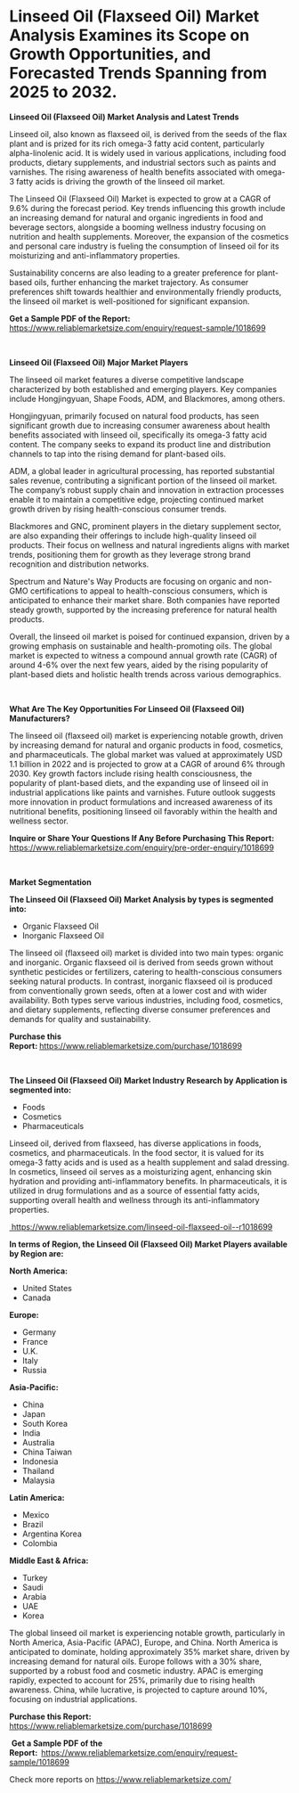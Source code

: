 <p><h1>Linseed Oil (Flaxseed Oil) Market Analysis Examines its Scope on Growth Opportunities, and Forecasted Trends Spanning from 2025 to 2032.</h1></p><p><strong>Linseed Oil (Flaxseed Oil) Market Analysis and Latest Trends</strong></p>
<p><p>Linseed oil, also known as flaxseed oil, is derived from the seeds of the flax plant and is prized for its rich omega-3 fatty acid content, particularly alpha-linolenic acid. It is widely used in various applications, including food products, dietary supplements, and industrial sectors such as paints and varnishes. The rising awareness of health benefits associated with omega-3 fatty acids is driving the growth of the linseed oil market.</p><p>The Linseed Oil (Flaxseed Oil) Market is expected to grow at a CAGR of 9.6% during the forecast period. Key trends influencing this growth include an increasing demand for natural and organic ingredients in food and beverage sectors, alongside a booming wellness industry focusing on nutrition and health supplements. Moreover, the expansion of the cosmetics and personal care industry is fueling the consumption of linseed oil for its moisturizing and anti-inflammatory properties. </p><p>Sustainability concerns are also leading to a greater preference for plant-based oils, further enhancing the market trajectory. As consumer preferences shift towards healthier and environmentally friendly products, the linseed oil market is well-positioned for significant expansion.</p></p>
<p><strong>Get a Sample PDF of the Report:&nbsp;</strong> <a href="https://www.reliablemarketsize.com/enquiry/request-sample/1018699?utm_campaign=2478&utm_medium=2&utm_source=Github&utm_content=ia&utm_term=21032025&utm_id=linseed-oil-flaxseed-oil">https://www.reliablemarketsize.com/enquiry/request-sample/1018699</a></p>
<p>&nbsp;</p>
<p><strong>Linseed Oil (Flaxseed Oil) Major Market Players</strong></p>
<p><p>The linseed oil market features a diverse competitive landscape characterized by both established and emerging players. Key companies include Hongjingyuan, Shape Foods, ADM, and Blackmores, among others.</p><p>Hongjingyuan, primarily focused on natural food products, has seen significant growth due to increasing consumer awareness about health benefits associated with linseed oil, specifically its omega-3 fatty acid content. The company seeks to expand its product line and distribution channels to tap into the rising demand for plant-based oils.</p><p>ADM, a global leader in agricultural processing, has reported substantial sales revenue, contributing a significant portion of the linseed oil market. The company’s robust supply chain and innovation in extraction processes enable it to maintain a competitive edge, projecting continued market growth driven by rising health-conscious consumer trends.</p><p>Blackmores and GNC, prominent players in the dietary supplement sector, are also expanding their offerings to include high-quality linseed oil products. Their focus on wellness and natural ingredients aligns with market trends, positioning them for growth as they leverage strong brand recognition and distribution networks.</p><p>Spectrum and Nature's Way Products are focusing on organic and non-GMO certifications to appeal to health-conscious consumers, which is anticipated to enhance their market share. Both companies have reported steady growth, supported by the increasing preference for natural health products.</p><p>Overall, the linseed oil market is poised for continued expansion, driven by a growing emphasis on sustainable and health-promoting oils. The global market is expected to witness a compound annual growth rate (CAGR) of around 4-6% over the next few years, aided by the rising popularity of plant-based diets and holistic health trends across various demographics.</p></p>
<p>&nbsp;</p>
<p><strong>What Are The Key Opportunities For Linseed Oil (Flaxseed Oil) Manufacturers?</strong></p>
<p><p>The linseed oil (flaxseed oil) market is experiencing notable growth, driven by increasing demand for natural and organic products in food, cosmetics, and pharmaceuticals. The global market was valued at approximately USD 1.1 billion in 2022 and is projected to grow at a CAGR of around 6% through 2030. Key growth factors include rising health consciousness, the popularity of plant-based diets, and the expanding use of linseed oil in industrial applications like paints and varnishes. Future outlook suggests more innovation in product formulations and increased awareness of its nutritional benefits, positioning linseed oil favorably within the health and wellness sector.</p></p>
<p><strong>Inquire or Share Your Questions If Any Before Purchasing This Report:</strong> <a href="https://www.reliablemarketsize.com/enquiry/pre-order-enquiry/1018699?utm_campaign=2478&utm_medium=2&utm_source=Github&utm_content=ia&utm_term=21032025&utm_id=linseed-oil-flaxseed-oil">https://www.reliablemarketsize.com/enquiry/pre-order-enquiry/1018699</a></p>
<p>&nbsp;</p>
<p><strong>Market Segmentation</strong></p>
<p><strong>The Linseed Oil (Flaxseed Oil) Market Analysis by types is segmented into:</strong></p>
<p><ul><li>Organic Flaxseed Oil</li><li>Inorganic Flaxseed Oil</li></ul></p>
<p><p>The linseed oil (flaxseed oil) market is divided into two main types: organic and inorganic. Organic flaxseed oil is derived from seeds grown without synthetic pesticides or fertilizers, catering to health-conscious consumers seeking natural products. In contrast, inorganic flaxseed oil is produced from conventionally grown seeds, often at a lower cost and with wider availability. Both types serve various industries, including food, cosmetics, and dietary supplements, reflecting diverse consumer preferences and demands for quality and sustainability.</p></p>
<p><strong>Purchase this Report:&nbsp;</strong><a href="https://www.reliablemarketsize.com/purchase/1018699?utm_campaign=2478&utm_medium=2&utm_source=Github&utm_content=ia&utm_term=21032025&utm_id=linseed-oil-flaxseed-oil">https://www.reliablemarketsize.com/purchase/1018699</a></p>
<p>&nbsp;</p>
<p><strong>The Linseed Oil (Flaxseed Oil) Market Industry Research by Application is segmented into:</strong></p>
<p><ul><li>Foods</li><li>Cosmetics</li><li>Pharmaceuticals</li></ul></p>
<p><p>Linseed oil, derived from flaxseed, has diverse applications in foods, cosmetics, and pharmaceuticals. In the food sector, it is valued for its omega-3 fatty acids and is used as a health supplement and salad dressing. In cosmetics, linseed oil serves as a moisturizing agent, enhancing skin hydration and providing anti-inflammatory benefits. In pharmaceuticals, it is utilized in drug formulations and as a source of essential fatty acids, supporting overall health and wellness through its anti-inflammatory properties.</p></p>
<p><a href="https://www.reliablemarketsize.com/linseed-oil-flaxseed-oil--r1018699?utm_campaign=2478&utm_medium=2&utm_source=Github&utm_content=ia&utm_term=21032025&utm_id=linseed-oil-flaxseed-oil">&nbsp;https://www.reliablemarketsize.com/linseed-oil-flaxseed-oil--r1018699</a></p>
<p><strong>In terms of Region, the Linseed Oil (Flaxseed Oil) Market Players available by Region are:</strong></p>
<p>
    <p> <strong> North America: </strong>
        <ul>
            <li>United States</li>
            <li>Canada</li>
        </ul>
        </p> 
    <p> <strong> Europe: </strong>
        <ul>
            <li>Germany</li>
            <li>France</li>
            <li>U.K.</li>
            <li>Italy</li>
            <li>Russia</li>
        </ul>
        </p> 
    <p> <strong> Asia-Pacific: </strong>
        <ul>
            <li>China</li>
            <li>Japan</li>
            <li>South Korea</li>
            <li>India</li>
            <li>Australia</li>
            <li>China Taiwan</li>
            <li>Indonesia</li>
            <li>Thailand</li>
            <li>Malaysia</li>
        </ul>
        </p> 
    <p> <strong> Latin America: </strong>
        <ul>
            <li>Mexico</li>
            <li>Brazil</li>
            <li>Argentina Korea</li>
            <li>Colombia</li>
        </ul>
        </p> 
    <p> <strong> Middle East & Africa: </strong>
        <ul>
            <li>Turkey</li>
            <li>Saudi</li>
            <li>Arabia</li>
            <li>UAE</li>
            <li>Korea</li>
        </ul>
    </p>
    </p>
<p><p>The global linseed oil market is experiencing notable growth, particularly in North America, Asia-Pacific (APAC), Europe, and China. North America is anticipated to dominate, holding approximately 35% market share, driven by increasing demand for natural oils. Europe follows with a 30% share, supported by a robust food and cosmetic industry. APAC is emerging rapidly, expected to account for 25%, primarily due to rising health awareness. China, while lucrative, is projected to capture around 10%, focusing on industrial applications.</p></p>
<p><strong>Purchase this Report: </strong><a href="https://www.reliablemarketsize.com/purchase/1018699?utm_campaign=2478&utm_medium=2&utm_source=Github&utm_content=ia&utm_term=21032025&utm_id=linseed-oil-flaxseed-oil">https://www.reliablemarketsize.com/purchase/1018699</a></p>
<p>&nbsp;<strong>Get a Sample PDF of the Report:&nbsp;&nbsp;</strong><a href="https://www.reliablemarketsize.com/enquiry/request-sample/1018699?utm_campaign=2478&utm_medium=2&utm_source=Github&utm_content=ia&utm_term=21032025&utm_id=linseed-oil-flaxseed-oil">https://www.reliablemarketsize.com/enquiry/request-sample/1018699</a></p>
<p><strong></strong></p>
<p>Check more reports on <a href="https://www.reliablemarketsize.com/?utm_campaign=2478&utm_medium=2&utm_source=Github&utm_content=ia&utm_term=21032025&utm_id=linseed-oil-flaxseed-oil">https://www.reliablemarketsize.com/</a></p>